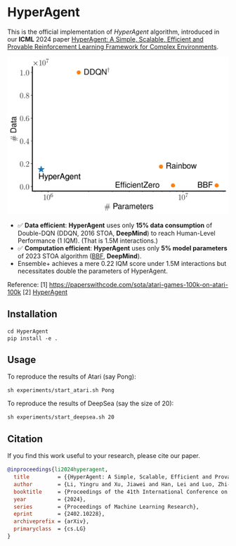 # HyperAgent

This is the official implementation of *HyperAgent* algorithm, introduced in our **ICML** 2024 paper [HyperAgent: A Simple, Scalable, Efficient and Provable Reinforcement Learning Framework for Complex Environments](https://arxiv.org/abs/2402.10228).

![How much data and parameters to achieve **Human-level performance (1 IQM)** in Atari suite?](figures/2023112801_param_step_2.png)

- ✅ **Data efficient**: **HyperAgent** uses only **15% data consumption** of Double-DQN (DDQN, 2016 STOA, **DeepMind**) to reach Human-Level Performance (1 IQM). (That is 1.5M interactions.)
- ✅ **Computation efficient**: **HyperAgent** uses only **5% model parameters** of 2023 STOA algorithm ([BBF](https://paperswithcode.com/paper/bigger-better-faster-human-level-atari-with), **DeepMind**).
- Ensemble+ achieves a mere 0.22 IQM score under 1.5M interactions but necessitates double the parameters of HyperAgent.

Reference: [1] https://paperswithcode.com/sota/atari-games-100k-on-atari-100k
[2] [HyperAgent](https://arxiv.org/abs/2402.10228)
## Installation
```
cd HyperAgent
pip install -e .
```

## Usage
To reproduce the results of Atari (say Pong):
```
sh experiments/start_atari.sh Pong
```

To reproduce the results of DeepSea (say the size of 20):
```
sh experiments/start_deepsea.sh 20
```

## Citation

If you find this work useful to your research, please cite our paper.

```bibtex
@inproceedings{li2024hyperagent,
  title         = {{HyperAgent: A Simple, Scalable, Efficient and Provable Reinforcement Learning Framework for Complex Environments}},
  author        = {Li, Yingru and Xu, Jiawei and Han, Lei and Luo, Zhi-Quan},
  booktitle     = {Proceedings of the 41th International Conference on Machine Learning},
  year          = {2024},
  series        = {Proceedings of Machine Learning Research},
  eprint        = {2402.10228},
  archiveprefix = {arXiv},
  primaryclass  = {cs.LG}
}
```
